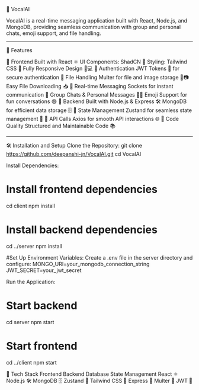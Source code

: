 🚀 VocalAI

VocalAI is a real-time messaging application built with React, Node.js, and MongoDB, providing seamless communication with group and personal chats, emoji support, and file handling.

---------------------------

📌 Features

🔹 Frontend
Built with React ⚛️
UI Components: ShadCN 🧩
Styling: Tailwind CSS 🎨
Fully Responsive Design 📱💻
🔹 Authentication
JWT Tokens 🔑 for secure authentication
🔹 File Handling
Multer for file and image storage 📁📷
Easy File Downloading 📥
🔹 Real-time Messaging
Sockets for instant communication 💬
Group Chats & Personal Messages 👥💬
Emoji Support for fun conversations 😄
🔹 Backend
Built with Node.js & Express 🛠️
MongoDB for efficient data storage 🗄️
🔹 State Management
Zustand for seamless state management 🧠
🔹 API Calls
Axios for smooth API interactions 🌐
🔹 Code Quality
Structured and Maintainable Code 📚

-----------------------------------------------------------
🛠️ Installation and Setup
Clone the Repository:
git clone https://github.com/deepanshi-jn/VocalAI.git
cd VocalAI

Install Dependencies:
# Install frontend dependencies
cd client
npm install

# Install backend dependencies
cd ../server
npm install

#Set Up Environment Variables:
Create a .env file in the server directory and configure:
MONGO_URI=your_mongodb_connection_string
JWT_SECRET=your_jwt_secret

Run the Application:
# Start backend
cd server
npm start

# Start frontend
cd ../client
npm start


🔗 Tech Stack
Frontend	        Backend     	Database	   State Management
React ⚛️	        Node.js 🛠️   	MongoDB 🗄️  Zustand 🧠
Tailwind CSS 🎨	  Express 🚀	  Multer 📁   	JWT 🔑
